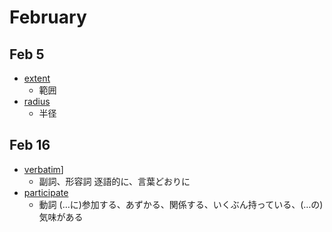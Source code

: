 # February

## Feb 5
* [extent](https://ejje.weblio.jp/content/extent)
  * 範囲
* [radius](https://ejje.weblio.jp/content/radius)
  * 半径
## Feb 16
* [verbatim](https://ejje.weblio.jp/content/verbatim)]
  * 副詞、形容詞 逐語的に、言葉どおりに
* [participate](https://ejje.weblio.jp/content/participate)
  * 動詞 (…に)参加する、あずかる、関係する、いくぶん持っている、(…の)気味がある